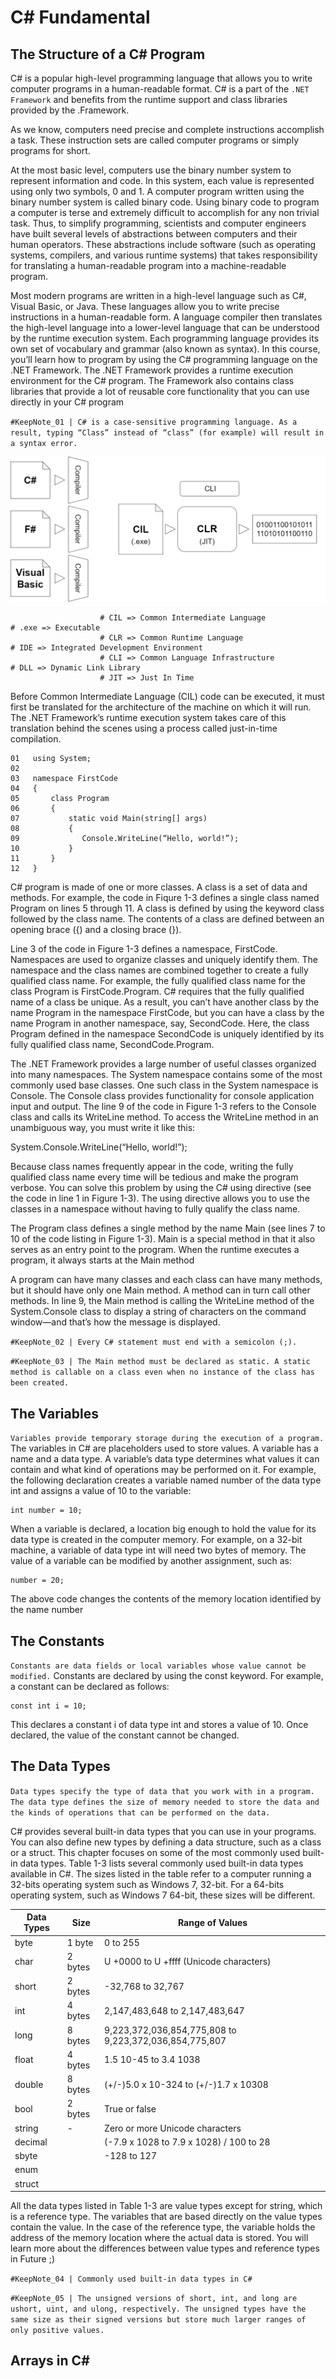 # C# Fundamental
## The Structure of a C# Program

C# is a popular high-level programming language that allows you to write computer 
programs in a human-readable format. C# is a part of the `.NET Framework` and benefits 
from the runtime support and class libraries provided by the .Framework.

As we know, computers need precise and complete instructions accomplish a task. These instruction sets are called computer programs or simply programs for short.

At the most basic level, computers use the binary number system to represent information 
and code. In this system, each value is represented using only two symbols, 0 and 1. 
A computer program written using the binary number system is called binary code.
Using binary code to program a computer is terse and extremely difficult to accomplish for 
any non trivial task. Thus, to simplify programming, scientists and computer engineers have 
built several levels of abstractions between computers and their human operators. These 
abstractions include software (such as operating systems, compilers, and various runtime 
systems) that takes responsibility for translating a human-readable program into a machine-readable program.

Most modern programs are written in a high-level language such as C#, Visual Basic, or Java. 
These languages allow you to write precise instructions in a human-readable form. A language 
compiler then translates the high-level language into a lower-level language that can be understood by the runtime execution system.
Each programming language provides its own set of vocabulary and grammar (also known as 
syntax). In this course, you’ll learn how to program by using the C# programming language 
on the .NET Framework. The .NET Framework provides a runtime execution environment 
for the C# program. The Framework also contains class libraries that provide a lot of reusable 
core functionality that you can use directly in your C# program

`#KeepNote_01 | C# is a case-sensitive programming language. As a result, typing “Class” instead of “class” (for example) will result in a syntax error.  `

<img src="../Storage/ImageForDocumentation/CLI.png">

```
                    # CIL => Common Intermediate Language                    # .exe => Executable
                    # CLR => Common Runtime Language                         # IDE => Integrated Development Environment
                    # CLI => Common Language Infrastructure                  # DLL => Dynamic Link Library
                    # JIT => Just In Time
```

Before Common Intermediate Language (CIL) code can be executed, it must first be 
translated for the architecture of the machine on which it will run. The .NET Framework’s 
runtime execution system takes care of this translation behind the scenes using a process 
called just-in-time compilation.

```
01   using System;
02
03   namespace FirstCode
04   {
05       class Program
06       {
07           static void Main(string[] args)
08           {
09              Console.WriteLine(“Hello, world!”);
10           }
11       }
12   }
```

C# program is made of one or more classes. A class is a set of data and methods. For example, the code in Fiqure 1-3 defines a single class named Program on lines 5 through 11. A class is defined by using the keyword class followed by the class name. The contents of a class are defined between an opening brace ({) and a closing brace (}).

Line 3 of the code in Figure 1-3 defines a namespace, FirstCode. Namespaces are used to organize classes and uniquely identify them. The namespace and the class names are combined together to create a fully qualified class name. For example, the fully qualified class name for the class Program is FirstCode.Program. C# requires that the fully qualified name of a class be unique. As a result, you can’t have another class by the name Program in the namespace FirstCode, but you can have a class by the name Program in another namespace, say, SecondCode. Here, the class Program defined in the namespace SecondCode is uniquely identified by its fully qualified class name, SecondCode.Program.

The .NET Framework provides a large number of useful classes organized into many 
namespaces. The System namespace contains some of the most commonly used base classes. 
One such class in the System namespace is Console. The Console class provides functionality 
for console application input and output. The line 9 of the code in Figure 1-3 refers to the 
Console class and calls its WriteLine method. To access the WriteLine method in an unambiguous way, you must write it like this:

System.Console.WriteLine(“Hello, world!”);

Because class names frequently appear in the code, writing the fully qualified class name every 
time will be tedious and make the program verbose. You can solve this problem by using the 
C# using directive (see the code in line 1 in Figure 1-3). The using directive allows you to use 
the classes in a namespace without having to fully qualify the class name.

The Program class defines a single method by the name Main (see lines 7 to 10 of the code 
listing in Figure 1-3). Main is a special method in that it also serves as an entry point to the 
program. When the runtime executes a program, it always starts at the Main method

A program can have many classes and each class can have many methods, but it should have only one Main method. A method can in turn call other methods. In line 9, the Main method is calling the WriteLine method of the System.Console class to display a string of characters on the command window—and that’s how the message is displayed.

`#KeepNote_02 | Every C# statement must end with a semicolon (;).`

`#KeepNote_03 | The Main method must be declared as static. A static method is callable on a class even when no instance of the class has been created.`

## The Variables

`Variables provide temporary storage during the execution of a program.`
The variables in C# are placeholders used to store values. A variable has a name and a data 
type. A variable’s data type determines what values it can contain and what kind of operations may be performed on it. For example, the following declaration creates a variable named 
number of the data type int and assigns a value of 10 to the variable:
```
int number = 10;
```
When a variable is declared, a location big enough to hold the value for its data type is 
created in the computer memory. For example, on a 32-bit machine, a variable of data type 
int will need two bytes of memory. The value of a variable can be modified by another assignment, such as:
```
number = 20;
```
The above code changes the contents of the memory location identified by the name number

## The Constants

`Constants are data fields or local variables whose value cannot be modified.`
Constants are declared by using the const keyword. For example, a constant can be declared 
as follows:
```
const int i = 10;
```
This declares a constant i of data type int and stores a value of 10. Once declared, the value 
of the constant cannot be changed.

## The Data Types

`Data types specify the type of data that you work with in a program. The data type defines the size of memory needed to store the data and the kinds of operations that can be performed on the data.`

C# provides several built-in data types that you can use in your programs. You can also define 
new types by defining a data structure, such as a class or a struct. This chapter focuses on 
some of the most commonly used built-in data types.
Table 1-3 lists several commonly used built-in data types available in C#. The sizes listed in 
the table refer to a computer running a 32-bits operating system such as Windows 7, 32-bit. 
For a 64-bits operating system, such as Windows 7 64-bit, these sizes will be different.

| Data Types | Size | Range of Values |
|--|--|--|
| byte | 1 byte | 0 to 255
| char | 2 bytes | U +0000 to U +ffff (Unicode characters)
| short | 2 bytes | -32,768 to 32,767
| int | 4 bytes | 2,147,483,648 to 2,147,483,647
| long | 8 bytes | 9,223,372,036,854,775,808 to 9,223,372,036,854,775,807
| float | 4 bytes | 1.5  10-45 to 3.4  1038
| double | 8 bytes | (+/-)5.0 x 10-324  to (+/-)1.7 x 10308
| bool | 2 bytes | True or false
| string | - | Zero or more Unicode characters
| decimal || (-7.9 x 1028  to 7.9 x 1028) / 100  to 28 |
| sbyte || -128 to 127|
| enum |||
| struct |||

All the data types listed in Table 1-3 are value types except for string, which is a reference 
type. The variables that are based directly on the value types contain the value. In the case 
of the reference type, the variable holds the address of the memory location where the actual 
data is stored. You will learn more about the differences between value types and reference 
types in Future ;)

`#KeepNote_04 | Commonly used built-in data types in C#`

`#KeepNote_05 | The unsigned versions of short, int, and long are ushort, uint, and ulong, respectively. The unsigned types have the same size as their signed versions but store much larger ranges of only positive values.`

## Arrays in C#

